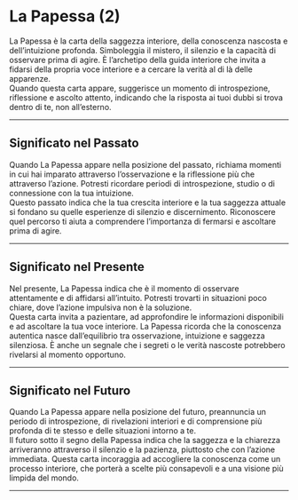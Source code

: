 # La Papessa (2)

La Papessa è la carta della saggezza interiore, della conoscenza nascosta e dell’intuizione profonda. Simboleggia il mistero, il silenzio e la capacità di osservare prima di agire. È l’archetipo della guida interiore che invita a fidarsi della propria voce interiore e a cercare la verità al di là delle apparenze.  
Quando questa carta appare, suggerisce un momento di introspezione, riflessione e ascolto attento, indicando che la risposta ai tuoi dubbi si trova dentro di te, non all’esterno.

---

## Significato nel Passato  
Quando La Papessa appare nella posizione del passato, richiama momenti in cui hai imparato attraverso l’osservazione e la riflessione più che attraverso l’azione. Potresti ricordare periodi di introspezione, studio o di connessione con la tua intuizione.  
Questo passato indica che la tua crescita interiore e la tua saggezza attuale si fondano su quelle esperienze di silenzio e discernimento. Riconoscere quel percorso ti aiuta a comprendere l’importanza di fermarsi e ascoltare prima di agire.

---

## Significato nel Presente  
Nel presente, La Papessa indica che è il momento di osservare attentamente e di affidarsi all’intuito. Potresti trovarti in situazioni poco chiare, dove l’azione impulsiva non è la soluzione.  
Questa carta invita a pazientare, ad approfondire le informazioni disponibili e ad ascoltare la tua voce interiore. La Papessa ricorda che la conoscenza autentica nasce dall’equilibrio tra osservazione, intuizione e saggezza silenziosa. È anche un segnale che i segreti o le verità nascoste potrebbero rivelarsi al momento opportuno.

---

## Significato nel Futuro  
Quando La Papessa appare nella posizione del futuro, preannuncia un periodo di introspezione, di rivelazioni interiori e di comprensione più profonda di te stesso e delle situazioni intorno a te.  
Il futuro sotto il segno della Papessa indica che la saggezza e la chiarezza arriveranno attraverso il silenzio e la pazienza, piuttosto che con l’azione immediata. Questa carta incoraggia ad accogliere la conoscenza come un processo interiore, che porterà a scelte più consapevoli e a una visione più limpida del mondo.

---
